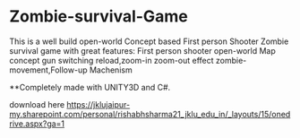 # Zombie-survival-Game

This is a well build open-world Concept based First person Shooter Zombie survival game with great features:
First person shooter
open-world Map concept
gun switching
reload,zoom-in zoom-out effect
zombie-movement,Follow-up Machenism

**Completely made with UNITY3D and C#.

download here
https://jklujaipur-my.sharepoint.com/personal/rishabhsharma21_jklu_edu_in/_layouts/15/onedrive.aspx?ga=1
